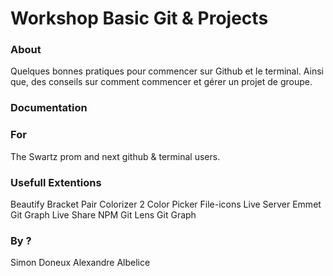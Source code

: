 # Workshop Basic Git & Projects

### About

Quelques bonnes pratiques pour commencer sur Github et le terminal.
Ainsi que, des conseils sur comment commencer et gérer un projet de groupe.

### Documentation

### For

The Swartz prom and next github & terminal users.

### Usefull Extentions

Beautify
Bracket Pair Colorizer 2
Color Picker
File-icons
Live Server
Emmet
Git Graph
Live Share
NPM
Git Lens
Git Graph

### By ?

Simon Doneux
Alexandre Albelice
